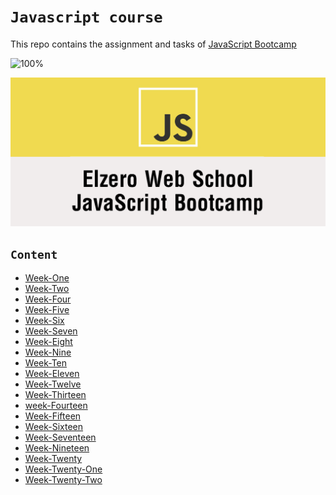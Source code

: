 # `Javascript course` 

 
This repo contains the assignment and tasks of [JavaScript Bootcamp](https://elzero.org/study/javascript-bootcamp-2021-study-plan/) 

![100%](https://progress-bar.dev/100/?title=Done)

![logo](Elzero.png)

## `Content`
- [Week-One](week-1(Intro)/)
- [Week-Two](week-2(data%20Types)/)
- [Week-Four](week-4(number%26string)/)
- [Week-Five](week-5(flow%20control)/)
- [Week-Six](week-6(Array)/)
- [Week-Seven](week-7(Loops)/)
- [Week-Eight](week-8(functions)/)
- [Week-Nine](week-9(functions-2)/)
- [Week-Ten](week-10(Higher-Order-Functions)/) 
- [Week-Eleven](week-11(object)/)
- [Week-Twelve](week-12(DOM)/)
- [Week-Thirteen](week-13(DOM-Events)/)
- [week-Fourteen](week-14(BOM)/)
- [Week-Fifteen](week-15(BOM-localStorage)/)
- [Week-Sixteen](week-16(Destructuring-Arrays)/)
- [Week-Seventeen](week-17(Set-Map)/)
- [Week-Nineteen](week-19(OOP)/)
- [Week-Twenty](week-20(Date%20And%20Time)/)
- [Week-Twenty-One](week-21(JSON)/)
- [Week-Twenty-Two](week-22(Promis)/)

